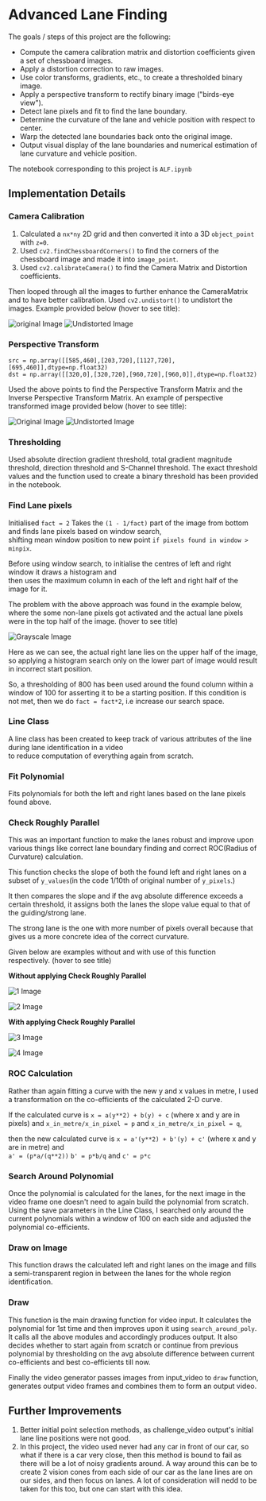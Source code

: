 # Advanced Lane Finding

The goals / steps of this project are the following:

* Compute the camera calibration matrix and distortion coefficients given a set of chessboard images.
* Apply a distortion correction to raw images.
* Use color transforms, gradients, etc., to create a thresholded binary image.
* Apply a perspective transform to rectify binary image ("birds-eye view").
* Detect lane pixels and fit to find the lane boundary.
* Determine the curvature of the lane and vehicle position with respect to center.
* Warp the detected lane boundaries back onto the original image.
* Output visual display of the lane boundaries and numerical estimation of lane curvature and vehicle position.

The notebook corresponding to this project is `ALF.ipynb`

## Implementation Details

### Camera Calibration

1. Calculated a `nx*ny` 2D grid and then converted it into a 3D `object_point` with `z=0`.
2. Used `cv2.findChessboardCorners()` to find the corners of the chessboard image and made it into `image_point`.
3. Used `cv2.calibrateCamera()` to find the Camera Matrix and Distortion coefficients.

Then looped through all the images to further enhance the CameraMatrix and to have better calibration.
Used `cv2.undistort()` to undistort the images. Example provided below (hover to see title):

![original Image](/img/original_test_image.png "Original" )
![Undistorted Image](/img/undistorted_test_image.png "Undistorted" )


### Perspective Transform

`src = np.array([[585,460],[203,720],[1127,720],[695,460]],dtype=np.float32)` </br>
`dst = np.array([[320,0],[320,720],[960,720],[960,0]],dtype=np.float32)`

Used the above points to find the Perspective Transform Matrix and the Inverse Perspective Transform Matrix.
An example of perspective transformed image provided below (hover to see title):

![Original Image](/img/straight_lines.png "Original" )
![Undistorted Image](/img/warped.png "Warped Image" )

### Thresholding

Used absolute direction gradient threshold, total gradient magnitude threshold, direction threshold and S-Channel threshold.
The exact threshold values and the function used to create a binary threshold has been provided in the notebook.

### Find Lane pixels

Initialised `fact = 2`
Takes the `(1 - 1/fact)` part of the image from bottom and finds lane pixels based on window search, </br>
shifting mean window position to new point `if pixels found in window > minpix`.

Before using window search, to initialise the centres of left and right window it draws a histogram and </br>
then uses the maximum column in each of the left and right half of the image for it.

The problem with the above approach was found in the example below, where the some non-lane pixels got activated and the actual lane pixels were in the top half of the image. (hover to see title)

![Grayscale Image](/img/fact.png "Grayscale" )

Here as we can see, the actual right lane lies on the upper half of the image, so applying a histogram search only on the lower part of image would result in incorrect start position.

So, a thresholding of 800 has been used around the found column within a window of 100 for asserting it to be a starting position. If this condition is not met, then we do `fact = fact*2`, i.e increase our search space.

### Line Class

A line class has been created to keep track of various attributes of the line during lane identification in a video </br>
to reduce computation of everything again from scratch.

### Fit Polynomial

Fits polynomials for both the left and right lanes based on the lane pixels found above.

### Check Roughly Parallel

This was an important function to make the lanes robust and improve upon various things like correct lane boundary finding and correct ROC(Radius of Curvature) calculation.

This function checks the slope of both the found left and right lanes on a subset of `y_values`(in the code 1/10th of original number of `y_pixels`.)

It then compares the slope and if the avg absolute difference exceeds a certain threshold, it assigns both the lanes the slope value equal to that of the guiding/strong lane.

The strong lane is the one with more number of pixels overall because that gives us a more concrete idea of the correct curvature.  

Given below are examples without and with use of this function respectively. (hover to see title)

**Without applying Check Roughly Parallel**

![1 Image](/img/source_without_check.png "Original" )

![2 Image](/img/poly_without_check.png "Lanes" )

**With applying Check Roughly Parallel**

![3 Image](/img/source_with_check.png "Original" )

![4 Image](/img/poly_with_check.png "Lanes" )

### ROC Calculation

Rather than again fitting a curve with the new y and x values in metre, I used a transformation on the co-efficients of the calculated 2-D curve.

If the calculated curve is `x = a(y**2) + b(y) + c` (where x and y are in pixels) and `x_in_metre/x_in_pixel = p` and `x_in_metre/x_in_pixel = q`, </br>

then the new calculated curve is `x = a'(y**2) + b'(y) + c'` (where x and y are in metre) and </br>
`a' = (p*a/(q**2))` `b' = p*b/q` and `c' = p*c` 

### Search Around Polynomial

Once the polynomial is calculated for the lanes, for the next image in the video frame one doesn't need to again build the polynomial from scratch. Using the save parameters in the Line Class, I searched only around the current polynomials within a window of 100 on each side and adjusted the polynomial co-efficients. 

### Draw on Image

This function draws the calculated left and right lanes on the image and fills a semi-transparent region in between the lanes for the whole region identification.

### Draw

This function is the main drawing function for video input. It calculates the polynomial for 1st time and then improves upon it using `search_around_poly`. It calls all the above modules and accordingly produces output. It also decides whether to start again from scratch or continue from previous polynomial by thresholding on the avg absolute difference between current co-efficients and best co-efficients till now. 


Finally the video generator passes images from input_video to `draw` function, generates output video frames and combines them to form an output video.


## Further Improvements

1. Better initial point selection methods, as challenge_video output's initial lane line positions were not good.
2. In this project, the video used never had any car in front of our car, so what if there is a car very close, then this method is bound to fail as there will be a lot of noisy gradients around. A way around this can be to create 2 vision cones from each side of our car as the lane lines are on our sides, and then focus on lanes. A lot of consideration will nedd to be taken for this too, but one can start with this idea. 
